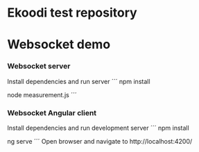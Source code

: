 # Ekoodi test repository

# Websocket demo

### Websocket server

Install dependencies and run server
´´´
npm install

node measurement.js
´´´

### Websocket Angular client

Install dependencies and run development server
´´´
npm install

ng serve
´´´
Open browser and navigate to http://localhost:4200/
